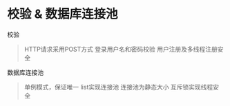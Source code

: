 # 校验 & 数据库连接池

校验
> HTTP请求采用POST方式
> 登录用户名和密码校验
> 用户注册及多线程注册安全

数据库连接池

> 单例模式，保证唯一
> list实现连接池
> 连接池为静态大小
> 互斥锁实现线程安全